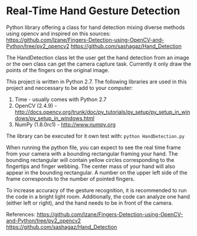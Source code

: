 Real-Time Hand Gesture Detection
================================
Python library offering a class for hand detection mixing diverse methods using opencv and inspired on this sources:
https://github.com/lzane/Fingers-Detection-using-OpenCV-and-Python/tree/py2_opencv2
https://github.com/sashagaz/Hand_Detection

The HandDetection class let the user get the hand detection from an image or the own class can get the camera capture
task.
Currently it only draw the points of the fingers on the original image.

This project is written in Python 2.7. The following libraries are used in this project and neccessary to be add to your computer:
1) Time - usually comes with Python 2.7
2) OpenCV (2.4.9) - http://docs.opencv.org/trunk/doc/py_tutorials/py_setup/py_setup_in_windows/py_setup_in_windows.html
3) NumPy (1.8.0rc1) - http://www.numpy.org

The library can be executed for it own test with:
```python HandDetection.py```

When running the python file, you can expect to see the real time frame from your camera with a bounding rectangular framing your hand. The bounding rectangular will contain yellow circles corresponding to the fingertips and finger webbing. The center mass of your hand will also appear in the bounding rectangular. A number on the upper left side of the frame corresponds to the number of pointed fingers.

To increase accuracy of the gesture recognition, it is recommended to run the code in a bright light room. Additionally, the code can analyze one hand (either left or right), and the hand needs to be in front of the camera.

References:
https://github.com/lzane/Fingers-Detection-using-OpenCV-and-Python/tree/py2_opencv2
https://github.com/sashagaz/Hand_Detection
 
